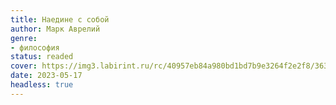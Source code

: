 ```yaml
---
title: Наедине с собой
author: Марк Аврелий
genre:
- философия
status: readed
cover: https://img3.labirint.ru/rc/40957eb84a980bd1bd7b9e3264f2e2f8/363x561q80/books63/629343/cover.jpg?1613021187
date: 2023-05-17
headless: true
---
```



